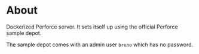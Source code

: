 # About

Dockerized Perforce server.  It sets itself up using the official Perforce sample depot.

The sample depot comes with an admin user `bruno` which has no password. 
